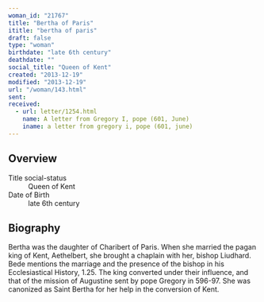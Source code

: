 ```yaml
---
woman_id: "21767"
title: "Bertha of Paris"
ititle: "bertha of paris"
draft: false
type: "woman"
birthdate: "late 6th century"
deathdate: ""
social_title: "Queen of Kent"
created: "2013-12-19"
modified: "2013-12-19"
url: "/woman/143.html"
sent:
received:
  - url: letter/1254.html
    name: A letter from Gregory I, pope (601, June)
    iname: a letter from gregory i, pope (601, june)
---
```

<h2 class="mt-4">Overview</h2><dt>Title social-status</dt><dd>Queen of Kent</dd><dt>Date of Birth</dt><dd>late 6th century</dd><h2 class="mt-4">Biography</h2>Bertha was the daughter of Charibert of Paris.  When she married the pagan king of Kent, Aethelbert, she brought a chaplain with her, bishop Liudhard.  Bede mentions the marriage and the presence of the bishop in his Ecclesiastical History, 1.25.  The king converted under their influence, and that of the mission of Augustine sent by pope Gregory in 596-97.  She was canonized as Saint Bertha for her help in the conversion of Kent.

